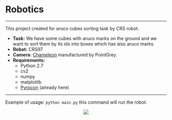 # Robotics
___
This project created for aruco cubes sorting task by CRS robot.
+ **Task:**  We have some cubes with aruco marks on the ground and we want to sort them by its ids into boxes which has also aruco marks.
+ **Robot:**  CRS97
+ **Camera:**  [Chameleon](https://www.flir.com/iis/machine-vision/) manufactured by PointGrey.
+ **Requirements:** 
  + Python 2.7
  + cv2
  + numpy
  + matplotlib
  + [Pyrocon](https://github.com/cvut/pyrocon) (already here)
---
Example of usage:
``python main.py`` this command will run the robot.
<br>
<p align="center">
  <img src="IMG_7818.gif" />
</p>